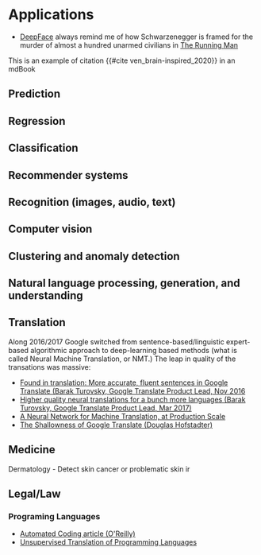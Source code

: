 # Applications

* [DeepFace](https://research.fb.com/wp-content/uploads/2016/11/deepface-closing-the-gap-to-human-level-performance-in-face-verification.pdf) always remind me of how Schwarzenegger is framed for the murder of almost a hundred unarmed civilians in [The Running Man](https://www.imdb.com/title/tt0093894/)

This is an example of citation {{#cite ven_brain-inspired_2020}} in an mdBook 

## Prediction

## Regression

## Classification

## Recommender systems

## Recognition (images, audio, text)

## Computer vision

## Clustering and anomaly detection

## Natural language processing, generation, and understanding

## Translation

Along 2016/2017 Google switched from sentence-based/linguistic expert-based algorithmic approach to deep-learning based 
methods (what is called Neural Machine Translation, or NMT.) The leap in quality of the transations was massive:

- [Found in translation: More accurate, fluent sentences in Google Translate (Barak Turovsky, Google Translate Product Lead, Nov 2016](https://blog.google/products/translate/found-translation-more-accurate-fluent-sentences-google-translate/)
- [Higher quality neural translations for a bunch more languages (Barak Turovsky, Google Translate Product Lead, Mar 2017)](https://www.blog.google/products/translate/higher-quality-neural-translations-bunch-more-languages/)
- [A Neural Network for Machine Translation, at Production Scale](https://ai.googleblog.com/2016/09/a-neural-network-for-machine.html)
- [The Shallowness of Google Translate (Douglas Hofstadter)](https://www.theatlantic.com/technology/archive/2018/01/the-shallowness-of-google-translate/551570/)


## Medicine

Dermatology - Detect skin cancer or problematic skin ir

## Legal/Law


### Programing Languages

* [Automated Coding article (O'Reilly)](https://www.oreilly.com/radar/automated-coding-and-the-future-of-programming/?sfmc_id=85378584&utm_medium=email&utm_source=platform+b2b&utm_campaign=engagement&utm_content=whats+new+thinking+20200831)
* [Unsupervised Translation of Programming Languages](https://arxiv.org/pdf/2006.03511.pdf)